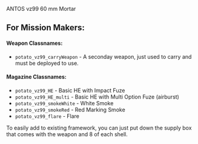 ANTOS vz99 60 mm Mortar 

## For Mission Makers:

#### Weapon Classnames:
* `potato_vz99_carryWeapon` - A seconday weapon, just used to carry and must be deployed to use.

#### Magazine Classnames:
* `potato_vz99_HE` - Basic HE with Impact Fuze
* `potato_vz99_HE_multi` - Basic HE with Multi Option Fuze (airburst)
* `potato_vz99_smokeWhite` - White Smoke
* `potato_vz99_smokeRed` - Red Marking Smoke
* `potato_vz99_flare` - Flare

To easily add to existing framework, you can just put down the supply box that comes with the weapon and 8 of each shell.
